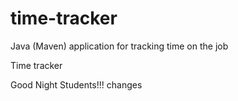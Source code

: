 # time-tracker
Java (Maven) application for tracking time on the job

Time tracker

Good Night Students!!!
changes
